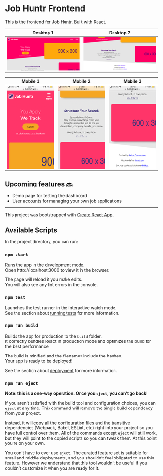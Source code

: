 # Job Huntr Frontend

This is the frontend for Job Huntr. Built with React.

|                                     Desktop 1                                      |                                      Desktop 2                                      |
| :--------------------------------------------------------------------------------: | :---------------------------------------------------------------------------------: |
| ![first screenshot of landing page on desktop](public/img/job-huntr-desktop-1.png) | ![second screenshot of landing page on desktop](public/img/job-huntr-desktop-2.png) |

|                                     Mobile 1                                     |                                     Mobile 2                                     |                                     Mobile 3                                     |
| :------------------------------------------------------------------------------: | :------------------------------------------------------------------------------: | :------------------------------------------------------------------------------: |
| ![first screenshot of landing page on mobile](public/img/job-huntr-mobile-1.png) | ![first screenshot of landing page on mobile](public/img/job-huntr-mobile-2.png) | ![first screenshot of landing page on mobile](public/img/job-huntr-mobile-3.png) |

## Upcoming features 🔜

- Demo page for testing the dashboard
- User accounts for managing your own job applications

---

This project was bootstrapped with [Create React App](https://github.com/facebook/create-react-app).

## Available Scripts

In the project directory, you can run:

### `npm start`

Runs the app in the development mode.<br>
Open [http://localhost:3000](http://localhost:3000) to view it in the browser.

The page will reload if you make edits.<br>
You will also see any lint errors in the console.

### `npm test`

Launches the test runner in the interactive watch mode.<br>
See the section about [running tests](https://facebook.github.io/create-react-app/docs/running-tests) for more information.

### `npm run build`

Builds the app for production to the `build` folder.<br>
It correctly bundles React in production mode and optimizes the build for the best performance.

The build is minified and the filenames include the hashes.<br>
Your app is ready to be deployed!

See the section about [deployment](https://facebook.github.io/create-react-app/docs/deployment) for more information.

### `npm run eject`

**Note: this is a one-way operation. Once you `eject`, you can’t go back!**

If you aren’t satisfied with the build tool and configuration choices, you can `eject` at any time. This command will remove the single build dependency from your project.

Instead, it will copy all the configuration files and the transitive dependencies (Webpack, Babel, ESLint, etc) right into your project so you have full control over them. All of the commands except `eject` will still work, but they will point to the copied scripts so you can tweak them. At this point you’re on your own.

You don’t have to ever use `eject`. The curated feature set is suitable for small and middle deployments, and you shouldn’t feel obligated to use this feature. However we understand that this tool wouldn’t be useful if you couldn’t customize it when you are ready for it.
